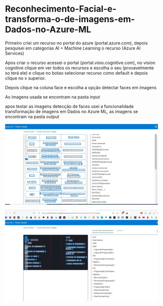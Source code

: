 # Reconhecimento-Facial-e-transforma-o-de-imagens-em-Dados-no-Azure-ML

<p>Primeiro criei um recurso no portal do azure (portal.azure.com), depois pesquisei em categorias AI + Machine Learning o recurso (Azure AI Services)</p>
<p>Apos criar o recurso acessei o portal (portal.visio.cognitive.com), no vision cognitive clique em ver todos os recursos e escolha o seu (provavelmente so terá ele) e clique no botao selecionar recurso como default e depois clique no x superior. </p>
<p>Depois clique na coluna face e escolha a opção detectar faces em imagens</p>
<p>As imagens usada se encontram na pasta input</p>
<p> apos testar as imagens detecção de faces usei a funcionalidade transformação de imagens em Dados no Azure ML, as imagens se encontram na pasta output</p>


![ print da imagem usada na remoção de texto](https://github.com/jaisson-italo/Reconhecimento-Facial-e-transforma-o-de-imagens-em-Dados-no-Azure-ML/blob/main/prints/Captura%20de%20tela02.jpg)

![ print da imagem usada na remoção de texto](https://github.com/jaisson-italo/Reconhecimento-Facial-e-transforma-o-de-imagens-em-Dados-no-Azure-ML/blob/main/prints/Captura%20de%20tela1.jpg)
